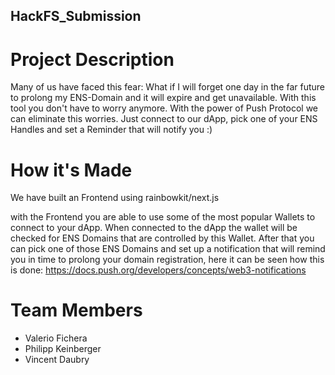 ## HackFS_Submission

# Project Description
Many of us have faced this fear: What if I will forget one day in the far future to prolong my ENS-Domain and it will expire and get unavailable.
With this tool you don't have to worry anymore. With the power of Push Protocol we can eliminate this worries.
Just connect to our dApp, pick one of your ENS Handles and set a Reminder that will notify you :)


# How it's Made
We have built an Frontend using rainbowkit/next.js

with the Frontend you are able to use some of the most popular Wallets to connect to your dApp.
When connected to the dApp the wallet will be checked for ENS Domains that are controlled by this Wallet.
After that you can pick one of those ENS Domains and set up a notification that will remind you in time to prolong your domain registration,
here it can be seen how this is done: https://docs.push.org/developers/concepts/web3-notifications

# Team Members
- Valerio Fichera
- Philipp Keinberger
- Vincent Daubry
